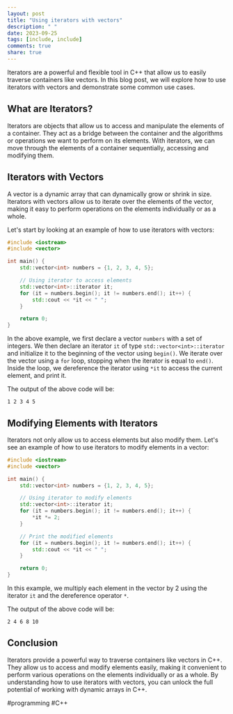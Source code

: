 ```yaml
---
layout: post
title: "Using iterators with vectors"
description: " "
date: 2023-09-25
tags: [include, include]
comments: true
share: true
---
```


Iterators are a powerful and flexible tool in C++ that allow us to easily traverse containers like vectors. In this blog post, we will explore how to use iterators with vectors and demonstrate some common use cases.

## What are Iterators?

Iterators are objects that allow us to access and manipulate the elements of a container. They act as a bridge between the container and the algorithms or operations we want to perform on its elements. With iterators, we can move through the elements of a container sequentially, accessing and modifying them.

## Iterators with Vectors

A vector is a dynamic array that can dynamically grow or shrink in size. Iterators with vectors allow us to iterate over the elements of the vector, making it easy to perform operations on the elements individually or as a whole.

Let's start by looking at an example of how to use iterators with vectors:

```cpp
#include <iostream>
#include <vector>

int main() {
    std::vector<int> numbers = {1, 2, 3, 4, 5};

    // Using iterator to access elements
    std::vector<int>::iterator it;
    for (it = numbers.begin(); it != numbers.end(); it++) {
        std::cout << *it << " ";
    }

    return 0;
}
```

In the above example, we first declare a vector `numbers` with a set of integers. We then declare an iterator `it` of type `std::vector<int>::iterator` and initialize it to the beginning of the vector using `begin()`. We iterate over the vector using a `for` loop, stopping when the iterator is equal to `end()`. Inside the loop, we dereference the iterator using `*it` to access the current element, and print it.

The output of the above code will be:

```
1 2 3 4 5
```

## Modifying Elements with Iterators

Iterators not only allow us to access elements but also modify them. Let's see an example of how to use iterators to modify elements in a vector:

```cpp
#include <iostream>
#include <vector>

int main() {
    std::vector<int> numbers = {1, 2, 3, 4, 5};

    // Using iterator to modify elements
    std::vector<int>::iterator it;
    for (it = numbers.begin(); it != numbers.end(); it++) {
        *it *= 2;
    }

    // Print the modified elements
    for (it = numbers.begin(); it != numbers.end(); it++) {
        std::cout << *it << " ";
    }

    return 0;
}
```

In this example, we multiply each element in the vector by 2 using the iterator `it` and the dereference operator `*`.

The output of the above code will be:

```
2 4 6 8 10
```

## Conclusion

Iterators provide a powerful way to traverse containers like vectors in C++. They allow us to access and modify elements easily, making it convenient to perform various operations on the elements individually or as a whole. By understanding how to use iterators with vectors, you can unlock the full potential of working with dynamic arrays in C++.

#programming #C++